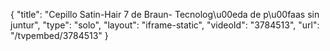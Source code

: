 {
    "title": "Cepillo Satin-Hair 7 de Braun- Tecnolog\u00eda de p\u00faas sin juntur",
    "type": "solo",
    "layout": "iframe-static",
    "videoId": "3784513",
    "url": "\/tvpembed\/3784513"
}